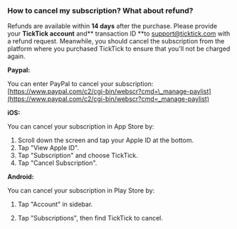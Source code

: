 ### How to cancel my subscription? What about refund?

Refunds are available within **14 days** after the purchase. Please provide your **TickTick account** and** transaction ID **to [support@ticktick.com](mailto:support@ticktick.com) with a refund request. Meanwhile, you should cancel the subscription from the platform where you purchased TickTick to ensure that you'll not be charged again.

**Paypal:**

You can enter PayPal to cancel your subscription:  
[https://www.paypal.com/c2/cgi-bin/webscr?cmd=\_manage-paylist](https://www.paypal.com/c2/cgi-bin/webscr?cmd=_manage-paylist)

**iOS:**

You can cancel your subscription in App Store by:  
1. Scroll down the screen and tap your Apple ID at the bottom.  
2. Tap "View Apple ID".  
3. Tap "Subscription" and choose TickTick.  
4. Tap "Cancel Subscription".

**Android:**

You can cancel your subscription in Play Store by:

1. Tap "Account" in sidebar.

2. Tap "Subscriptions", then find TickTick to cancel.



